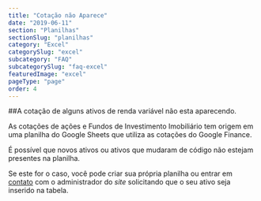 ```yaml
---
title: "Cotação não Aparece"
date: "2019-06-11"
section: "Planilhas"
sectionSlug: "planilhas"
category: "Excel"
categorySlug: "excel"
subcategory: "FAQ"
subcategorySlug: "faq-excel"
featuredImage: "excel"
pageType: "page"
order: 4
---
```



##A cotação de alguns ativos de renda variável não esta aparecendo.


As cotações de ações e Fundos de Investimento Imobiliário tem origem em uma planilha do Google Sheets que utiliza as cotações do Google Finance.

É possível que novos ativos ou ativos que mudaram de código não estejam presentes na planilha.

Se este for o caso, você pode criar sua própria planilha ou entrar em [contato](/contato) com o administrador do *site* solicitando que o seu ativo seja inserido na tabela.